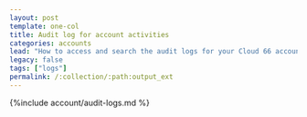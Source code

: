 ```yaml
---
layout: post
template: one-col
title: Audit log for account activities
categories: accounts
lead: "How to access and search the audit logs for your Cloud 66 account"
legacy: false
tags: ["logs"]
permalink: /:collection/:path:output_ext
---
```




{%include account/audit-logs.md %}
